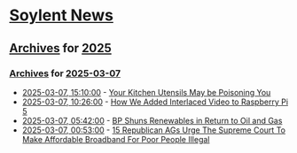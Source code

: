 # [Soylent News](../../../README.md)

## [Archives](../../index.md) for [2025](../index.md)

### [Archives](../../index.md) for [2025-03-07](index.md)

* [2025-03-07, 15:10:00](https://soylentnews.org/article.pl?sid=25/03/07/041244&from=rss) - [Your Kitchen Utensils May be Poisoning You](https://soylentnews.org/article.pl?sid=25/03/07/041244&from=rss)
* [2025-03-07, 10:26:00](https://soylentnews.org/article.pl?sid=25/03/05/1610259&from=rss) - [How We Added Interlaced Video to Raspberry Pi 5](https://soylentnews.org/article.pl?sid=25/03/05/1610259&from=rss)
* [2025-03-07, 05:42:00](https://soylentnews.org/article.pl?sid=25/03/05/162236&from=rss) - [BP Shuns Renewables in Return to Oil and Gas](https://soylentnews.org/article.pl?sid=25/03/05/162236&from=rss)
* [2025-03-07, 00:53:00](https://soylentnews.org/politics/article.pl?sid=25/03/05/1555220&from=rss) - [15 Republican AGs Urge The Supreme Court To Make Affordable Broadband For Poor People Illegal](https://soylentnews.org/politics/article.pl?sid=25/03/05/1555220&from=rss)
